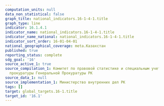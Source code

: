 ```yaml
---
computation_units: null
data_non_statistical: false
graph_title: national_indicators.16-1-4-1.title
graph_type: line
indicator: 16.1.4.1
indicator_name: national_indicators.16-1-4-1.title
indicator_name_national: national_indicators.16-1-4-1.title
indicator_sort_order: 16-01-04-01
national_geographical_coverage: meta.Казахстан
published: true
reporting_status: complete
sdg_goal: '16'
source_active_1: true
source_compilation_1: Комитет по правовой статистике и специальным учетам Генеральной
  прокуратуры Генеральной Прокуратуры РК
source_data_1: null
source_implementation_1: Министерство внутренних дел РК
tags: []
target: global_targets.16-1.title
target_id: '16.1'
---
```

